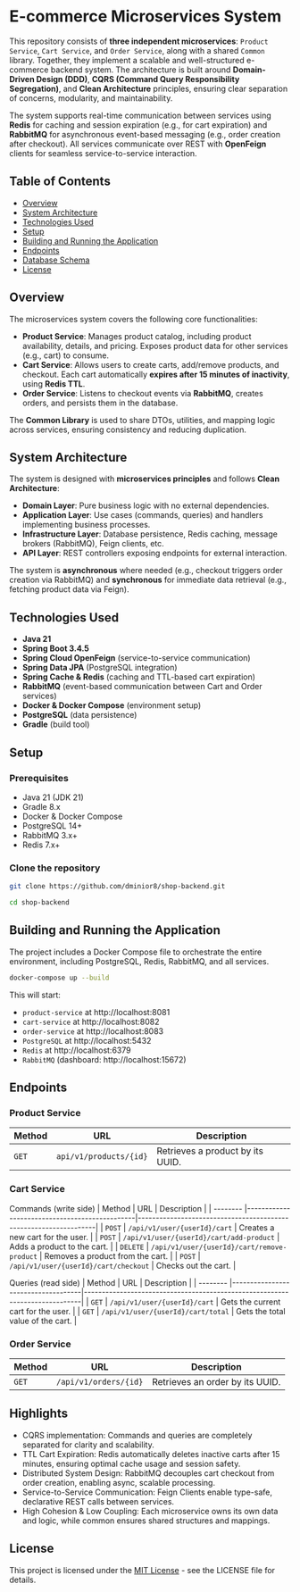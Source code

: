 # E-commerce Microservices System

This repository consists of **three independent microservices**: `Product Service`, `Cart Service`, and `Order Service`, along with a shared `Common` library. Together, they implement a scalable and well-structured e-commerce backend system. The architecture is built around **Domain-Driven Design (DDD)**, **CQRS (Command Query Responsibility Segregation)**, and **Clean Architecture** principles, ensuring clear separation of concerns, modularity, and maintainability.

The system supports real-time communication between services using **Redis** for caching and session expiration (e.g., for cart expiration) and **RabbitMQ** for asynchronous event-based messaging (e.g., order creation after checkout). All services communicate over REST with **OpenFeign** clients for seamless service-to-service interaction.

## Table of Contents
- [Overview](#overview)
- [System Architecture](#system-architecture)
- [Technologies Used](#technologies-used)
- [Setup](#setup)
- [Building and Running the Application](#building-and-running-the-application)
- [Endpoints](#endpoints)
- [Database Schema](#database-schema)
- [License](#license)

## Overview

The microservices system covers the following core functionalities:

- **Product Service**: Manages product catalog, including product availability, details, and pricing. Exposes product data for other services (e.g., cart) to consume.
- **Cart Service**: Allows users to create carts, add/remove products, and checkout. Each cart automatically **expires after 15 minutes of inactivity**, using **Redis TTL**.
- **Order Service**: Listens to checkout events via **RabbitMQ**, creates orders, and persists them in the database.

The **Common Library** is used to share DTOs, utilities, and mapping logic across services, ensuring consistency and reducing duplication.

## System Architecture

The system is designed with **microservices principles** and follows **Clean Architecture**:

- **Domain Layer**: Pure business logic with no external dependencies.
- **Application Layer**: Use cases (commands, queries) and handlers implementing business processes.
- **Infrastructure Layer**: Database persistence, Redis caching, message brokers (RabbitMQ), Feign clients, etc.
- **API Layer**: REST controllers exposing endpoints for external interaction.

The system is **asynchronous** where needed (e.g., checkout triggers order creation via RabbitMQ) and **synchronous** for immediate data retrieval (e.g., fetching product data via Feign).

## Technologies Used

- **Java 21**
- **Spring Boot 3.4.5**
- **Spring Cloud OpenFeign** (service-to-service communication)
- **Spring Data JPA** (PostgreSQL integration)
- **Spring Cache & Redis** (caching and TTL-based cart expiration)
- **RabbitMQ** (event-based communication between Cart and Order services)
- **Docker & Docker Compose** (environment setup)
- **PostgreSQL** (data persistence)
- **Gradle** (build tool)

## Setup

### Prerequisites

- Java 21 (JDK 21)
- Gradle 8.x
- Docker & Docker Compose
- PostgreSQL 14+
- RabbitMQ 3.x+
- Redis 7.x+

### Clone the repository

```bash
git clone https://github.com/dminior8/shop-backend.git
```

```bash
cd shop-backend
```

## Building and Running the Application
The project includes a Docker Compose file to orchestrate the entire environment, including PostgreSQL, Redis, RabbitMQ, and all services.

```bash
docker-compose up --build
```

This will start:
- `product-service` at http://localhost:8081
- `cart-service` at http://localhost:8082
- `order-service` at http://localhost:8083
- `PostgreSQL` at http://localhost:5432
- `Redis` at http://localhost:6379
- `RabbitMQ` (dashboard: http://localhost:15672)


## Endpoints

### Product Service
| Method   | URL                          | Description                                                                       |
| -------- |------------------------------|-----------------------------------------------------------------------------------|
| `GET`    | `api/v1/products/{id}`       | Retrieves a product by its UUID.                                                  |

### Cart Service
Commands (write side)
| Method   | URL                                           | Description                                                      |
| -------- |-----------------------------------------------|------------------------------------------------------------------|
| `POST`    | `/api/v1/user/{userId}/cart`                 | Creates a new cart for the user.                                 |
| `POST`   | `/api/v1/user/{userId}/cart/add-product`      | Adds a product to the cart.                                      |
| `DELETE`   | `/api/v1/user/{userId}/cart/remove-product` | Removes a product from the cart.                                 |
| `POST`   | `/api/v1/user/{userId}/cart/checkout`         | Checks out the cart.                                             |


Queries (read side)
| Method   | URL                                | Description                                                                 |
| -------- |------------------------------------|-----------------------------------------------------------------------------|
| `GET`    | `/api/v1/user/{userId}/cart`       | Gets the current cart for the user.                                         |
| `GET`   | `/api/v1/user/{userId}/cart/total`  | Gets the total value of the cart.                                           |

### Order Service
| Method   | URL                                | Description                                                                 |
| -------- |------------------------------------|-----------------------------------------------------------------------------|
| `GET`    | `/api/v1/orders/{id}`              | Retrieves an order by its UUID.                                             |

## Highlights
- CQRS implementation: Commands and queries are completely separated for clarity and scalability.
- TTL Cart Expiration: Redis automatically deletes inactive carts after 15 minutes, ensuring optimal cache usage and session safety.
- Distributed System Design: RabbitMQ decouples cart checkout from order creation, enabling async, scalable processing.
- Service-to-Service Communication: Feign Clients enable type-safe, declarative REST calls between services.
- High Cohesion & Low Coupling: Each microservice owns its own data and logic, while common ensures shared structures and mappings.

## License
This project is licensed under the [MIT License](https://github.com/dminior8/shop-backend/blob/main/LICENSE) - see the LICENSE file for details.

